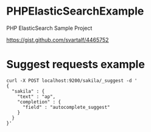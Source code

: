 PHPElasticSearchExample
=======================

PHP ElasticSearch Sample Project

https://gist.github.com/svartalf/4465752

# Suggest requests example

    curl -X POST localhost:9200/sakila/_suggest -d '
    {
      "sakila" : {
        "text" : "ap",
        "completion" : {
          "field" : "autocomplete_suggest"
        }
      }
    }'